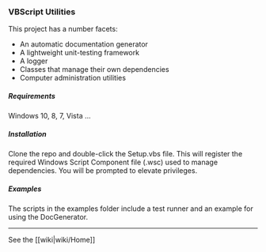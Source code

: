 ### VBScript Utilities

This project has a number facets:

- An automatic documentation generator
- A lightweight unit-testing framework
- A logger
- Classes that manage their own dependencies
- Computer administration utilities

##### Requirements

Windows 10, 8, 7, Vista ...

##### Installation

Clone the repo and double-click the Setup.vbs file. This will register the required Windows Script Component file (.wsc) used to manage dependencies. You will be prompted to elevate privileges.

##### Examples

The scripts in the examples folder include a test runner and an example for using the DocGenerator.

---

See the [[wiki|wiki/Home]]
